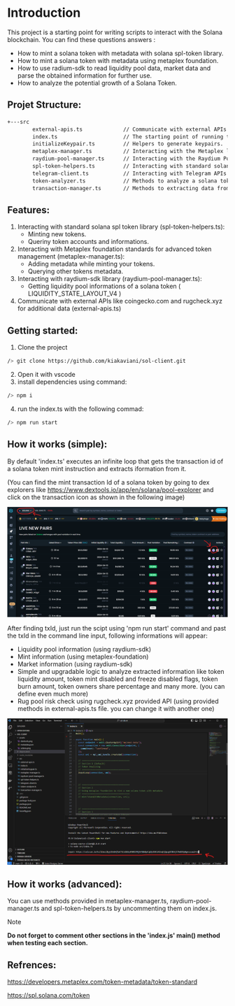 # Introduction

This project is a starting point for writing scripts to interact with the Solana blockchain. 
You can find these questions answers :
- How to mint a solana token with metadata with solana spl-token library.
- How to mint a solana token with metadata using metaplex foundation.
- How to use radium-sdk to read liquidity pool data, market data and parse the obtained information for further use.
- How to analyze the potential growth of a Solana Token.
## Projet Structure:
```bash
+---src
        external-apis.ts             // Communicate with external APIs like coingecko.com
        index.ts                     // The starting point of running the project
        initializeKeypair.ts         // Helpers to generate keypairs.
        metaplex-manager.ts          // Interacting with the Metaplex library.
        raydium-pool-manager.ts      // Interacting with the Raydium Pool.
        spl-token-helpers.ts         // Interacting with standard solana spl token library.
        telegram-client.ts           // Interacting with Telegram APIs.
        token-analyzer.ts            // Methods to analyze a solana token trust level.
        transaction-manager.ts       // Methods to extracting data from transactions.
```
## Features:
1. Interacting with standard solana spl token library (spl-token-helpers.ts):
   - Minting new tokens.
   - Queriny token accounts and informations.
2. Interacting with Metaplex foundation standards for advanced token management (metaplex-manager.ts):
   - Adding metadata while minting your tokens.
   - Querying other tokens metadata.
3. Interacting with raydium-sdk library (raydium-pool-manager.ts):
   - Getting liquidity pool informations of a solana token ( LIQUIDITY_STATE_LAYOUT_V4 )
4. Communicate with external APIs like coingecko.com and rugcheck.xyz for additional data (external-apis.ts)
## Getting started:
1. Clone the project
```bash
/> git clone https://github.com/kiakaviani/sol-client.git
```
2. Open it with vscode
3. install dependencies using command:
```bash
/> npm i
```
4. run the index.ts with the following commad:
```bash
/> npm run start
```
## How it works (simple):
By default 'index.ts' executes an infinite loop that gets the transaction id of a solana token mint instruction and extracts iformation from it.

(You can find the mint transaction Id of a solana token by going to dex explorers like https://www.dextools.io/app/en/solana/pool-explorer and click on the transaction icon as shown in the following image)

![Screenshot of dextool.io](https://github.com/kiakaviani/sol-client/blob/main/assets/dextools.png)

After finding txId, just run the scipt using 'npm run start' command and past the txId in the command line input, following informations will appear:
  - Liquidity pool information (using raydium-sdk)
  - Mint information (using metaplex-foundation)
  - Market information (using raydium-sdk)
  - Simple and upgradable logic to analyze extracted information like token liquidity amount, token mint disabled and freeze disabled flags, token burn amount, token owners share percentage and many more. (you can define even much more)
  - Rug pool risk check using rugcheck.xyz provided API (using provided methods in external-apis.ts file. you can change it with another one)

![Screenshot of dextool.io](https://github.com/kiakaviani/sol-client/blob/main/assets/vscode.png)

## How it works (advanced):
You can use methods provided in metaplex-manager.ts, raydium-pool-manager.ts and spl-token-helpers.ts by uncommenting them on index.js.
> [!NOTE]
> **Do not forget to comment other sections in the 'index.js' main() method when testing each section.**


## Refrences:
https://developers.metaplex.com/token-metadata/token-standard

https://spl.solana.com/token

